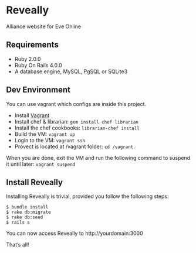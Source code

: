 Reveally
========

Alliance website for Eve Online

## Requirements
* Ruby 2.0.0
* Ruby On Rails 4.0.0
* A database engine, MySQL, PgSQL or SQLite3

## Dev Environment
You can use vagrant which configs are inside this project.

* Install [Vagrant](http://vagrantup.com)
* Install chef & librarian: `gem install chef librarian`
* Install the chef cookbooks: `librarian-chef install`
* Build the VM: `vagrant up`
* Login to the VM: `vagrant ssh`
* Provect is located at /vagrant folder: `cd /vagrant`.

When you are done, exit the VM and run the following command to suspend it until later: `vagrant suspend`

## Install Reveally
Installing Reveally is trivial, provided you follow the following steps:

    $ bundle install
    $ rake db:migrate
    $ rake db:seed
    $ rails s
    
You can now access Reveally to http://yourdomain:3000

That’s all!
